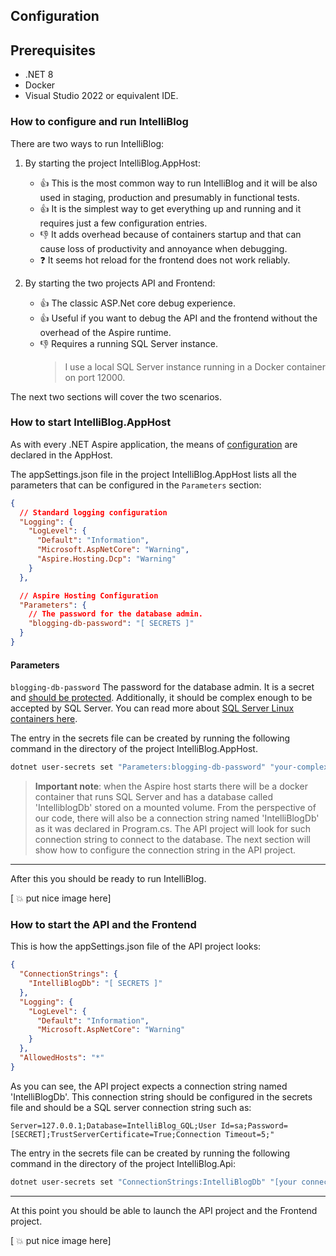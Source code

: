 ## Configuration

## Prerequisites

- .NET 8
- Docker
- Visual Studio 2022 or equivalent IDE.

### How to configure and run IntelliBlog

There are two ways to run IntelliBlog:

1. By starting the project IntelliBlog.AppHost:
    - :thumbsup: This is the most common way to run IntelliBlog and it will be also used in staging, production and presumably in functional tests. 
    - :thumbsup: It is the simplest way to get everything up and running and it requires just a few configuration entries.
    - :thumbsdown: It adds overhead because of containers startup and that can cause loss of productivity and annoyance when debugging.
    - :question: It seems hot reload for the frontend does not work reliably.

1. By starting the two projects API and Frontend:
    - :thumbsup: The classic ASP.Net core debug experience. 
    - :thumbsup: Useful if you want to debug the API and the frontend without the overhead of the Aspire runtime.
    - :thumbsdown: Requires a running SQL Server instance.
        > I use a local SQL Server instance running in a Docker container on port 12000.    

The next two sections will cover the two scenarios.

### How to start IntelliBlog.AppHost

As with every .NET Aspire application, the means of [configuration](https://learn.microsoft.com/en-us/dotnet/aspire/fundamentals/external-parameters) are declared in the AppHost. 

The appSettings.json file in the project IntelliBlog.AppHost lists all the parameters that can be configured in the `Parameters` section:

```json
{
  // Standard logging configuration
  "Logging": {
    "LogLevel": {
      "Default": "Information",
      "Microsoft.AspNetCore": "Warning",
      "Aspire.Hosting.Dcp": "Warning"
    }
  },

  // Aspire Hosting Configuration
  "Parameters": {
    // The password for the database admin.
    "blogging-db-password": "[ SECRETS ]"
  }
}
```

#### Parameters

`blogging-db-password` The password for the database admin. It is a secret and [should be protected](https://learn.microsoft.com/en-us/aspnet/core/security/app-secrets?view=aspnetcore-8.0&tabs=windows). Additionally, it should be complex enough to be accepted by SQL Server. You can read more about [SQL Server Linux containers here](https://learn.microsoft.com/en-us/sql/linux/quickstart-install-connect-docker?view=sql-server-ver16&tabs=cli&pivots=cs1-bash).

The entry in the secrets file can be created by running the following command in the directory of the project IntelliBlog.AppHost. 

```bash
dotnet user-secrets set "Parameters:blogging-db-password" "your-complex-password"
```

> **Important note**: when the Aspire host starts there will be a docker container that runs SQL Server and has a database called 'IntelliblogDb' stored on a mounted volume. From the perspective of our code, there will also be a connection string named 'IntelliBlogDb' as it was declared in Program.cs. The API project will look for such connection string to connect to the database. The next section will show how to configure the connection string in the API project.

---

After this you should be ready to run IntelliBlog.

[ :boom: put nice image here]

### How to start the API and the Frontend

This is how the appSettings.json file of the API project looks:

```json
{
  "ConnectionStrings": {
    "IntelliBlogDb": "[ SECRETS ]"
  },
  "Logging": {
    "LogLevel": {
      "Default": "Information",
      "Microsoft.AspNetCore": "Warning"
    }
  },
  "AllowedHosts": "*"
}
```

As you can see, the API project expects a connection string named 'IntelliBlogDb'. This connection string should be configured in the secrets file and should be a SQL server connection string such as:

```
Server=127.0.0.1;Database=IntelliBlog_GQL;User Id=sa;Password=[SECRET];TrustServerCertificate=True;Connection Timeout=5;"
```

The entry in the secrets file can be created by running the following command in the directory of the project IntelliBlog.Api:

```bash
dotnet user-secrets set "ConnectionStrings:IntelliBlogDb" "[your connection string here]"
```

---

At this point you should be able to launch the API project and the Frontend project. 

[ :boom: put nice image here]